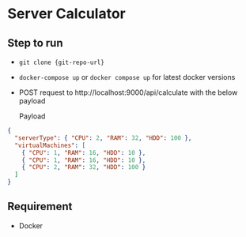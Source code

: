 # Server Calculator

## Step to run

- `git clone {git-repo-url}`
- `docker-compose up` or `docker compose up` for latest docker versions

- POST request to http://localhost:9000/api/calculate with the below payload

  Payload

```json
{
  "serverType": { "CPU": 2, "RAM": 32, "HDD": 100 },
  "virtualMachines": [
    { "CPU": 1, "RAM": 16, "HDD": 10 },
    { "CPU": 1, "RAM": 16, "HDD": 10 },
    { "CPU": 2, "RAM": 32, "HDD": 100 }
  ]
}
```

## Requirement

- Docker
